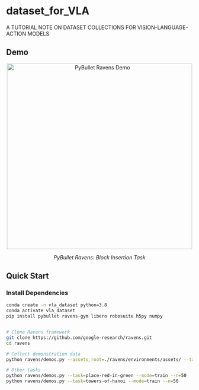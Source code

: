# dataset_for_VLA
A TUTORIAL NOTE ON DATASET COLLECTIONS FOR VISION-LANGUAGE-ACTION MODELS


## Demo

<div align="center">
 <img src="images/ravens-demo.gif" alt="PyBullet Ravens Demo" width="500">
 <p><em>PyBullet Ravens: Block Insertion Task</em></p>
</div>

## Quick Start

### Install Dependencies
```bash
conda create -n vla_dataset python=3.8
conda activate vla_dataset
pip install pybullet ravens-gym libero robosuite h5py numpy


# Clone Ravens framework
git clone https://github.com/google-research/ravens.git
cd ravens

# Collect demonstration data
python ravens/demos.py --assets_root=./ravens/environments/assets/ --task=block-insertion --mode=train --n=100 --disp=True

# Other tasks
python ravens/demos.py --task=place-red-in-green --mode=train --n=50
python ravens/demos.py --task=towers-of-hanoi --mode=train --n=50
